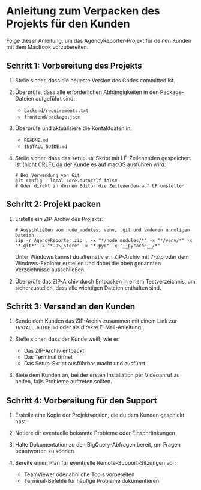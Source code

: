 # Anleitung zum Verpacken des Projekts für den Kunden

Folge dieser Anleitung, um das AgencyReporter-Projekt für deinen Kunden mit dem MacBook vorzubereiten.

## Schritt 1: Vorbereitung des Projekts

1. Stelle sicher, dass die neueste Version des Codes committed ist.
2. Überprüfe, dass alle erforderlichen Abhängigkeiten in den Package-Dateien aufgeführt sind:
   - `backend/requirements.txt`
   - `frontend/package.json`

3. Überprüfe und aktualisiere die Kontaktdaten in:
   - `README.md`
   - `INSTALL_GUIDE.md`

4. Stelle sicher, dass das `setup.sh`-Skript mit LF-Zeilenenden gespeichert ist (nicht CRLF), da der Kunde es auf macOS ausführen wird:
   ```
   # Bei Verwendung von Git
   git config --local core.autocrlf false
   # Oder direkt in deinem Editor die Zeilenenden auf LF umstellen
   ```

## Schritt 2: Projekt packen

1. Erstelle ein ZIP-Archiv des Projekts:
   ```
   # Ausschließen von node_modules, venv, .git und anderen unnötigen Dateien
   zip -r AgencyReporter.zip . -x "*/node_modules/*" -x "*/venv/*" -x "*.git*" -x "*.DS_Store" -x "*.pyc" -x "__pycache__/*"
   ```

   Unter Windows kannst du alternativ ein ZIP-Archiv mit 7-Zip oder dem Windows-Explorer erstellen und dabei die oben genannten Verzeichnisse ausschließen.

2. Überprüfe das ZIP-Archiv durch Entpacken in einem Testverzeichnis, um sicherzustellen, dass alle wichtigen Dateien enthalten sind.

## Schritt 3: Versand an den Kunden

1. Sende dem Kunden das ZIP-Archiv zusammen mit einem Link zur `INSTALL_GUIDE.md` oder als direkte E-Mail-Anleitung.

2. Stelle sicher, dass der Kunde weiß, wie er:
   - Das ZIP-Archiv entpackt
   - Das Terminal öffnet
   - Das Setup-Skript ausführbar macht und ausführt

3. Biete dem Kunden an, bei der ersten Installation per Videoanruf zu helfen, falls Probleme auftreten sollten.

## Schritt 4: Vorbereitung für den Support

1. Erstelle eine Kopie der Projektversion, die du dem Kunden geschickt hast
2. Notiere dir eventuelle bekannte Probleme oder Einschränkungen
3. Halte Dokumentation zu den BigQuery-Abfragen bereit, um Fragen beantworten zu können

4. Bereite einen Plan für eventuelle Remote-Support-Sitzungen vor:
   - TeamViewer oder ähnliche Tools vorbereiten
   - Terminal-Befehle für häufige Probleme dokumentieren 